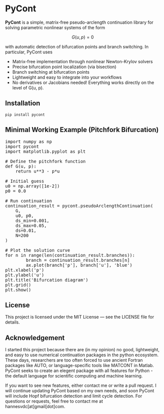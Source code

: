 # PyCont

**PyCont** is a simple, matrix-free pseudo-arclength continuation library for solving parametric nonlinear systems of the form

$$
G(u, p) = 0
$$

with automatic detection of bifurcation points and branch switching. In particular, PyCont uses

- Matrix-free implementation through nonlinear Newton-Krylov solvers
- Precise bifurcation point localization (via bisection)
- Branch switching at bifurcation points
- Lightweight and easy to integrate into your workflows
- No derivatives or Jacobians needed! Everything works directly on the level of G(u, p).

Installation
---
```
pip install pycont
```

Minimal Working Example (Pitchfork Bifurcation)
---
<pre>
import numpy as np
import pycont
import matplotlib.pyplot as plt

# Define the pitchfork function
def G(u, p):
    return u**3 - p*u

# Initial guess
u0 = np.array([1e-2])
p0 = 0.0

# Run continuation
continuation_result = pycont.pseudoArclengthContinuation(
    G,
    u0, p0,
    ds_min=0.001,
    ds_max=0.05,
    ds=0.01,
    N=200
)

# Plot the solution curve
for n in range(len(continuation_result.branches)):
		branch = continuation_result.branches[n]
		ax.plot(branch['p'], branch['u'], 'blue')
plt.xlabel('p')
plt.ylabel('u')
plt.title('Bifurcation diagram')
plt.grid()
plt.show()  
</pre>


License
---
This project is licensed under the MIT License — see the LICENSE file for details.

Acknowledgement
--- 
I started this project because there are (in my opinion) no good, lightweight, and easy to use numerical continuation packages 
in the python ecosystem. These days, researchers are too often forced to use ancient Fortran packages like AUTO, or language-specific 
tools like MATCONT in Matlab. PyCont seeks to create an elegent package with all features for Python - the default language for
scientific computing and machine learning. 

If you want to see new features, either contact me or write a pull request. I will continue updating PyCont based on my own needs, and soon
PyCont will include Hopf bifurcation detection and limit cycle detection. For questions or requests, feel free to contact me at hannesvdc[at]gmail[dot]com. 
